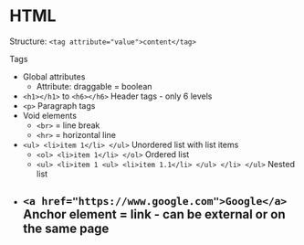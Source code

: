 # HTML

Structure: `<tag attribute="value">content</tag>`

Tags
- Global attributes
  - Attribute: draggable = boolean
- `<h1></h1>` to `<h6></h6>` Header tags - only 6 levels
- `<p>` Paragraph tags 
- Void elements 
  - `<br>` = line break
  - `<hr>` = horizontal line
- `<ul> <li>item 1</li> </ul>` Unordered list with list items 
  - `<ol> <li>item 1</li> </ol>` Ordered list
  - `<ul> <li>item 1 <ul> <li>item 1.1</li> </ul> </li> </ul>` Nested list
- `<a href="https://www.google.com">Google</a>` Anchor element = link - can be external or on the same page
    - 